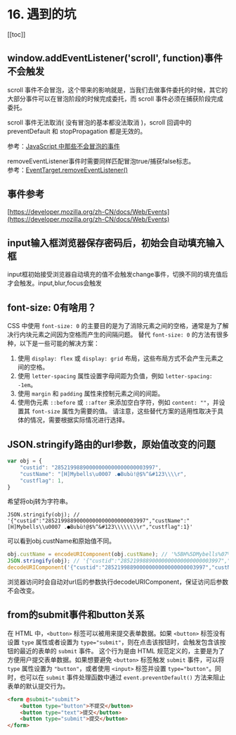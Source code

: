# 16. 遇到的坑
[[toc]]

## window.addEventListener('scroll', function)事件不会触发
scroll 事件不会冒泡，这个带来的影响就是，当我们去做事件委托的时候，其它的大部分事件可以在冒泡阶段的时候完成委托，而 scroll 事件必须在捕获阶段完成委托。

scroll 事件无法取消( 没有冒泡的基本都没法取消 )，scroll 回调中的 preventDefault 和 stopPropagation 都是无效的。</br>

参考：[JavaScript 中那些不会冒泡的事件](https://zhuanlan.zhihu.com/p/164844013)

removeEventListener事件时需要同样匹配冒泡true/捕获false标志。</br>
参考：[EventTarget.removeEventListener()](https://developer.mozilla.org/zh-CN/docs/Web/API/EventTarget/removeEventListener#%E5%8C%B9%E9%85%8D%E8%A6%81%E5%88%A0%E9%99%A4%E7%9A%84%E4%BA%8B%E4%BB%B6%E7%9B%91%E5%90%AC%E5%99%A8)

## 事件参考
[https://developer.mozilla.org/zh-CN/docs/Web/Events](https://developer.mozilla.org/zh-CN/docs/Web/Events)

## input输入框浏览器保存密码后，初始会自动填充输入框
input框初始接受浏览器自动填充的值不会触发change事件，切换不同的填充值后才会触发。input,blur,focus会触发

## font-size: 0有啥用？
CSS 中使用 `font-size: 0` 的主要目的是为了消除元素之间的空格，通常是为了解决行内块元素之间因为空格而产生的间隔问题。
替代 `font-size: 0` 的方法有很多种，以下是一些可能的解决方案：
1. 使用 `display: flex` 或 `display: grid` 布局，这些布局方式不会产生元素之间的空格。
2. 使用 `letter-spacing` 属性设置字母间距为负值，例如 `letter-spacing: -1em`。
3. 使用 `margin` 和 `padding` 属性来控制元素之间的间距。
4. 使用伪元素 `::before` 或 `::after` 来添加空白字符，例如 `content: ""`，并设置其 `font-size` 属性为需要的值。
请注意，这些替代方案的适用性取决于具体的情况，需要根据实际情况进行选择。

## JSON.stringify路由的url参数，原始值改变的问题
```js
var obj = {
    "custid": "28521998890000000000000000003997",
    "custName": "[H]Mybells\u0007 .●ΒuЪù!@$%^&#123\\\\r",
    "custflag": 1,
}
```
希望将obj转为字符串。
```
JSON.stringify(obj); // '{"custid":"28521998890000000000000000003997","custName":"[H]Mybells\\u0007 .●ΒuЪù!@$%^&#123\\\\\\\\r","custflag":1}'
```
可以看到obj.custName和原始值不同。
```js
obj.custName = encodeURIComponent(obj.custName); // '%5BH%5DMybells%07%20.%E2%97%8F%CE%92u%D0%AA%C3%B9!%40%24%25%5E%26%23123%5C%5Cr'
JSON.stringify(obj); // '{"custid":"28521998890000000000000000003997","custName":"%5BH%5DMybells%07%20.%E2%97%8F%CE%92u%D0%AA%C3%B9!%40%24%25%5E%26%23123%5C%5Cr","custflag":1}'
decodeURIComponent('{"custid":"28521998890000000000000000003997","custName":"%5BH%5DMybells%07%20.%E2%97%8F%CE%92u%D0%AA%C3%B9!%40%24%25%5E%26%23123%5C%5Cr","custflag":1}'); // '{"custid":"28521998890000000000000000003997","custName":"[H]Mybells\x07 .●ΒuЪù!@$%^&#123\\\\r","custflag":1}'
```
浏览器访问时会自动对url后的参数执行decodeURIComponent，保证访问后参数不会改变。

## from的submit事件和button关系
在 HTML 中，`<button>` 标签可以被用来提交表单数据。如果 `<button>` 标签没有设置 `type` 属性或者设置为 `type="submit"`，则在点击该按钮时，会触发包含该按钮的最近的表单的 `submit` 事件。
这个行为是由 HTML 规范定义的，主要是为了方便用户提交表单数据。如果想要避免 `<button>` 标签触发 `submit` 事件，可以将 `type` 属性设置为 `"button"`，或者使用 `<input>` 标签并设置 `type="button"`。同时，也可以在 `submit` 事件处理函数中通过 `event.preventDefault()` 方法来阻止表单的默认提交行为。
```html
<form @submit="submit">
    <button type="button">不提交</button>
    <button type="text">提交</button>
    <button type="submit">提交</button>
</form>
```